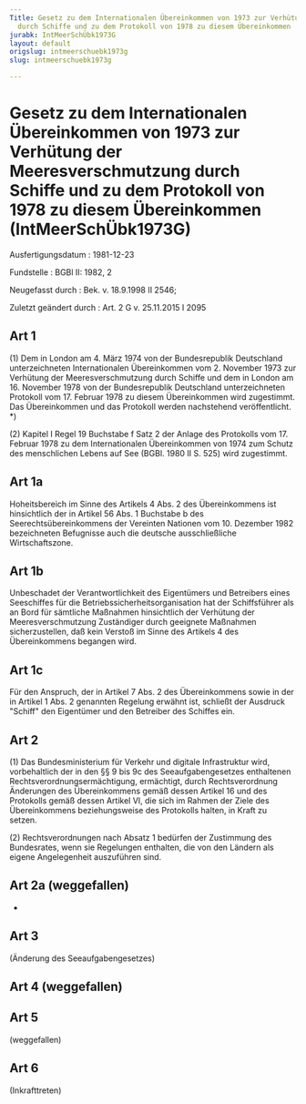 ```yaml
---
Title: Gesetz zu dem Internationalen Übereinkommen von 1973 zur Verhütung der Meeresverschmutzung
  durch Schiffe und zu dem Protokoll von 1978 zu diesem Übereinkommen
jurabk: IntMeerSchÜbk1973G
layout: default
origslug: intmeerschuebk1973g
slug: intmeerschuebk1973g

---
```


# Gesetz zu dem Internationalen Übereinkommen von 1973 zur Verhütung der Meeresverschmutzung durch Schiffe und zu dem Protokoll von 1978 zu diesem Übereinkommen (IntMeerSchÜbk1973G)

Ausfertigungsdatum
:   1981-12-23

Fundstelle
:   BGBl II: 1982, 2

Neugefasst durch
:   Bek. v. 18.9.1998 II 2546;

Zuletzt geändert durch
:   Art. 2 G v. 25.11.2015 I 2095


## Art 1

(1) Dem in London am 4. März 1974 von der Bundesrepublik Deutschland
unterzeichneten Internationalen Übereinkommen vom 2. November 1973 zur
Verhütung der Meeresverschmutzung durch Schiffe und dem in London am
16\. November 1978 von der Bundesrepublik Deutschland unterzeichneten
Protokoll vom 17. Februar 1978 zu diesem Übereinkommen wird
zugestimmt. Das Übereinkommen und das Protokoll werden nachstehend
veröffentlicht. \*)

(2) Kapitel I Regel 19 Buchstabe f Satz 2 der Anlage des Protokolls
vom 17. Februar 1978 zu dem Internationalen Übereinkommen von 1974 zum
Schutz des menschlichen Lebens auf See (BGBl. 1980 II S. 525) wird
zugestimmt.


## Art 1a

Hoheitsbereich im Sinne des Artikels 4 Abs. 2 des Übereinkommens ist
hinsichtlich der in Artikel 56 Abs. 1 Buchstabe b des
Seerechtsübereinkommens der Vereinten Nationen vom 10. Dezember 1982
bezeichneten Befugnisse auch die deutsche ausschließliche
Wirtschaftszone.


## Art 1b

Unbeschadet der Verantwortlichkeit des Eigentümers und Betreibers
eines Seeschiffes für die Betriebssicherheitsorganisation hat der
Schiffsführer als an Bord für sämtliche Maßnahmen hinsichtlich der
Verhütung der Meeresverschmutzung Zuständiger durch geeignete
Maßnahmen sicherzustellen, daß kein Verstoß im Sinne des Artikels 4
des Übereinkommens begangen wird.


## Art 1c

Für den Anspruch, der in Artikel 7 Abs. 2 des Übereinkommens sowie in
der in Artikel 1 Abs. 2 genannten Regelung erwähnt ist, schließt der
Ausdruck "Schiff" den Eigentümer und den Betreiber des Schiffes ein.


## Art 2

(1) Das Bundesministerium für Verkehr und digitale Infrastruktur wird,
vorbehaltlich der in den §§ 9 bis 9c des Seeaufgabengesetzes
enthaltenen Rechtsverordnungsermächtigung, ermächtigt, durch
Rechtsverordnung Änderungen des Übereinkommens gemäß dessen Artikel 16
und des Protokolls gemäß dessen Artikel VI, die sich im Rahmen der
Ziele des Übereinkommens beziehungsweise des Protokolls halten, in
Kraft zu setzen.

(2) Rechtsverordnungen nach Absatz 1 bedürfen der Zustimmung des
Bundesrates, wenn sie Regelungen enthalten, die von den Ländern als
eigene Angelegenheit auszuführen sind.


## Art 2a (weggefallen)

-


## Art 3

(Änderung des Seeaufgabengesetzes)


## Art 4 (weggefallen)


## Art 5

(weggefallen)


## Art 6

(Inkrafttreten)

